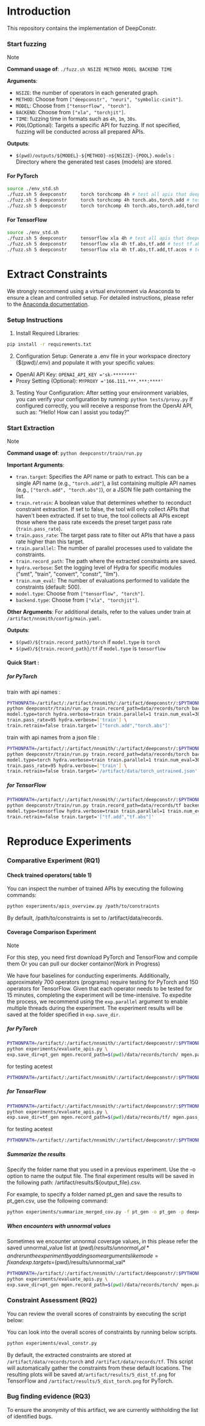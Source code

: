 # Introduction

This repository contains the implementation of DeepConstr.

### Start fuzzing

> [!NOTE]
>
> **Command usage of**: `./fuzz.sh NSIZE METHOD MODEL BACKEND TIME`
>
> **Arguments**:
> - `NSIZE`: the number of operators in each generated graph.
> - `METHOD`: Choose from `["deepconstr", "neuri", "symbolic-cinit"]`.
> - `MODEL`: Choose from `["tensorflow", "torch"]`.
> - `BACKEND`: Choose from `["xla", "torchjit"]`.
> - `TIME`: fuzzing time in formats such as `4h`, `1m`, `30s`.
> - `POOL`(Optional): Targets a specific API for fuzzing. If not specified, fuzzing will be conducted across all prepared APIs.
>
> **Outputs**:
> - `$(pwd)/outputs/${MODEL}-${METHOD}-n${NSIZE}-{POOL}.models` : Directory where the generated test cases (models) are stored.

#### For PyTorch

>
```bash
source ./env_std.sh
./fuzz.sh 5 deepconstr     torch torchcomp 4h # test all apis that deepconstr supports
./fuzz.sh 5 deepconstr     torch torchcomp 4h torch.abs,torch.add # test torch.abs, and torch.add
./fuzz.sh 5 deepconstr     torch torchcomp 4h torch.abs,torch.add,torch.acos # test torch.abs, torch.add, and torch.acos
```

#### For TensorFlow

>
```bash
source ./env_std.sh
./fuzz.sh 5 deepconstr     tensorflow xla 4h # test all apis that deepconstr supports
./fuzz.sh 5 deepconstr     tensorflow xla 4h tf.abs,tf.add # test tf.abs, tf.add
./fuzz.sh 5 deepconstr     tensorflow xla 4h tf.abs,tf.add,tf.acos # test tf.abs, tf.add, tf.acos
```

# Extract Constraints

We strongly recommend using a virtual environment via Anaconda to ensure a clean and controlled setup. For detailed instructions, please refer to the [Anaconda documentation](https://docs.anaconda.com/free/anaconda/install/windows/).

### Setup Instructions

1. Install Required Libraries:
```bash 
pip install -r requirements.txt
```
2. Configuration Setup:
Generate a .env file in your workspace directory ($(pwd)/.env) and populate it with your specific values:
- OpenAI API Key:
```OPENAI_API_KEY ='sk-********'```
- Proxy Setting (Optional):
```MYPROXY ='166.111.***.***:****'```
3. Testing Your Configuration:
After setting your environment variables, you can verify your configuration by running:
```python tests/proxy.py```
If configured correctly, you will receive a response from the OpenAI API, such as: "Hello! How can I assist you today?"

### Start Extraction
> [!NOTE]
>
> **Command usage of**: `python deepconstr/train/run.py`
>
> **Important Arguments**:
> - `tran.target`: Specifies the API name or path to extract. This can be a single API name (e.g., `"torch.add"`), a list containing multiple API names (e.g., `["torch.add", "torch.abs"]`), or a JSON file path containing the list.
> - `train.retrain`: A boolean value that determines whether to reconduct constraint extraction. If set to false, the tool will only collect APIs that haven't been extracted. If set to true, the tool collects all APIs except those where the pass rate exceeds the preset target pass rate (`train.pass_rate`).
> - `train.pass_rate`: The target pass rate to filter out APIs that have a pass rate higher than this target.
> - `train.parallel`: The number of parallel processes used to validate the constraints.
> - `train.record_path`: The path where the extracted constraints are saved.
> - `hydra.verbose`: Set the logging level of Hydra for specific modules ("smt", "train", "convert", "constr", "llm").
> - `train.num_eval`: The number of evaluations performed to validate the constraints (default: 500).
> - `model.type`: Choose from `["tensorflow", "torch"]`.
> - `backend.type`: Choose from `["xla", "torchjit"]`.
>
> **Other Arguments**:
> For additional details, refer to the values under train at `/artifact/nnsmith/config/main.yaml`.
>
> **Outputs**:
> - `$(pwd)/${train.record_path}/torch` if `model.type` is `torch`
> - `$(pwd)/${train.record_path}/tf` if `model.type` is `tensorflow`


#### Quick Start :

##### for PyTorch 
train with api names : 
```bash
PYTHONPATH=/artifact/:/artifact/nnsmith/:/artifact/deepconstr/:$PYTHONPATH \
python deepconstr/train/run.py train.record_path=data/records/torch backend.type=torchcomp \
model.type=torch hydra.verbose=train train.parallel=1 train.num_eval=300 \
train.pass_rate=95 hydra.verbose=['train'] \
train.retrain=false train.target='["torch.add","torch.abs"]'
```
train with api names from a json file : 
```bash
PYTHONPATH=/artifact/:/artifact/nnsmith/:/artifact/deepconstr/:$PYTHONPATH \
python deepconstr/train/run.py train.record_path=data/records/torch backend.type=torchcomp \
model.type=torch hydra.verbose=train train.parallel=1 train.num_eval=300 \
train.pass_rate=95 hydra.verbose=['train'] \
train.retrain=false train.target='/artifact/data/torch_untrained.json'
```

##### for TensorFlow 
```bash
PYTHONPATH=/artifact/:/artifact/nnsmith/:/artifact/deepconstr/:$PYTHONPATH \
python deepconstr/train/run.py train.record_path=data/records/tf backend.type=xla \
model.type=tensorflow hydra.verbose=train train.parallel=1 train.num_eval=300 train.pass_rate=95 hydra.verbose=['train'] \
train.retrain=false train.target='["tf.add","tf.abs"]'
```

# Reproduce Experiments

### Comparative Experiment (RQ1) 

#### Check trained operators( table 1)

You can inspect the number of trained APIs by executing the following commands:
```bash 
python experiments/apis_overview.py /path/to/constraints
```
By default, /path/to/constraints is set to /artifact/data/records.

#### Coverage Comparison Experiment
> [!NOTE]
> For this step, you need first download PyTorch and TensorFlow and compile them 
> Or you can pull our docker containor(Work in Progress)

We have four baselines for conducting experiments. Additionally, approximately 700 operators (programs) require testing for PyTorch and 150 operators for TensorFlow. Given that each operator needs to be tested for 15 minutes, completing the experiment will be time-intensive. To expedite the process, we recommend using the `exp.parallel` argument to enable multiple threads during the experiment.
The experiment results will be saved at the folder specified in `exp.save_dir`.

##### for PyTorch 

<!-- First, change the environment to the conda environment created for this project.
```bash
conda activate cov
``` -->

```bash
PYTHONPATH=/artifact/:/artifact/nnsmith/:/artifact/deepconstr/:$PYTHONPATH \
python experiments/evaluate_apis.py \
exp.save_dir=pt_gen mgen.record_path=$(pwd)/data/records/torch/ mgen.pass_rate=0.05 model.type=torch backend.type=torchjit fuzz.time=15m exp.parallel=16 mgen.noise=0.8 exp.targets=/artifact/data/torch_dc_neuri.json exp.baselines=['deepconstr', 'neuri', 'symbolic-cinit', 'deepconstr_2']
```

for testing acetest
```bash
PYTHONPATH=/artifact/:/artifact/nnsmith/:/artifact/deepconstr/:$PYTHONPATH python experiments/evaluate_apis.py exp.save_dir= mgen.max_nodes=1 mgen.pass_rate=0.05 model.type=torch backend.type=torchjit fuzz.time=5m exp.parallel=1 mgen.noise=0.8 exp.targets=/artifact/data/tf_dc_acetest.json exp.baselines=['acetest']
```
##### for TensorFlow 

<!-- First, change the environment to the conda environment created for this project.
```bash
conda activate cov
``` -->

```bash
PYTHONPATH=/artifact/:/artifact/nnsmith/:/artifact/deepconstr/:$PYTHONPATH \
python experiments/evaluate_apis.py \
exp.save_dir=tf_gen mgen.record_path=$(pwd)/data/records/tf/ mgen.pass_rate=0.05 model.type=tensorflow backend.type=xla fuzz.time=15m exp.parallel=16 mgen.noise=0.8 exp.targets=/artifact/data/tf_dc_neuri.json exp.baselines=['deepconstr', 'neuri', 'symbolic-cinit', 'deepconstr_2']
```

for testing acetest
```bash
PYTHONPATH=/artifact/:/artifact/nnsmith/:/artifact/deepconstr/:$PYTHONPATH python experiments/evaluate_apis.py exp.save_dir=exp/aceteonstr_1/tf mgen.max_nodes=1 mgen.recordst/tf mgen.max_nodes=1 mgen.record=onstr_1/tf mgen.max_nodes=1 mgen.record_path=$(pwd)/data/records/tf/ mgen.pass_rate=0.05 model.type=tensorflow backend.type=xla fuzz.time=5m exp.parallel=64 mgen.noise=0.8 exp.targets=/artifact/data/tf_dc_acetest.json exp.baselines=['acetest']
```


##### Summarize the results

Specify the folder name that you used in a previous experiment. Use the -o option to name the output file. The final experiment results will be saved in the following path: /artifact/results/${output_file}.csv.

For example, to specify a folder named pt_gen and save the results to pt_gen.csv, use the following command:
```bash
python experiments/summarize_merged_cov.py -f pt_gen -o pt_gen -p deepconstr -k {package}
```

##### When encounters with unnormal values 

Sometimes we encounter unnormal coverage values, in this please refer the saved unnormal_value list at $(pwd)/results/unnormal_val* and rerun the experiment by adding some arguments like mode=fix and exp.targets=$(pwd)/results/unnormal_val*

```bash
PYTHONPATH=/artifact/:/artifact/nnsmith/:/artifact/deepconstr/:$PYTHONPATH \
python experiments/evaluate_apis.py \
exp.save_dir=pt_gen mgen.record_path=$(pwd)/data/records/torch/ mgen.pass_rate=0 model.type=torch backend.type=torchjit fuzz.time=15m exp.parallel=16 mgen.noise=0.8 exp.targets=/artifact/results/unnormal_val_deepconstr_torch.json exp.baselines=['deepconstr']
```

### Constraint Assessment (RQ2) 

You can review the overall scores of constraints by executing the script below:


You can look into the overall scores of constraints by running below scripts.
```bash
python experiments/eval_constr.py
```
By default, the extracted constraints are stored at `/artifact/data/records/torch` and `/artifact/data/records/tf`. This script will automatically gather the constraints from these default locations. The resulting plots will be saved at`/artifact/results/5_dist_tf.png` for TensorFlow and `/artifact/results/5_dist_torch.png` for PyTorch.

### Bug finding evidence (RQ3)

To ensure the anonymity of this artifact, we are currently withholding the list of identified bugs.